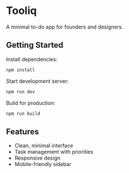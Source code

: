 # Tooliq

A minimal to-do app for founders and designers.

## Getting Started

Install dependencies:
```bash
npm install
```

Start development server:
```bash
npm run dev
```

Build for production:
```bash
npm run build
```

## Features

- Clean, minimal interface
- Task management with priorities
- Responsive design
- Mobile-friendly sidebar
